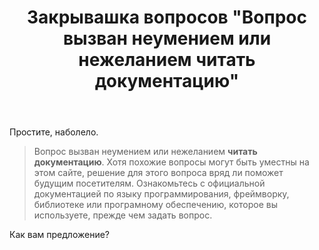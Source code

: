 ﻿---
title: "Закрывашка вопросов &quot;Вопрос вызван неумением или нежеланием читать документацию&quot;"
se.owner.user_id: 373567
se.owner.display_name: "aepot"
se.owner.link: "https://ru.meta.stackoverflow.com/users/373567/aepot"
se.link: "https://ru.meta.stackoverflow.com/questions/11695/%d0%97%d0%b0%d0%ba%d1%80%d1%8b%d0%b2%d0%b0%d1%88%d0%ba%d0%b0-%d0%b2%d0%be%d0%bf%d1%80%d0%be%d1%81%d0%be%d0%b2-%d0%92%d0%be%d0%bf%d1%80%d0%be%d1%81-%d0%b2%d1%8b%d0%b7%d0%b2%d0%b0%d0%bd-%d0%bd%d0%b5%d1%83%d0%bc%d0%b5%d0%bd%d0%b8%d0%b5%d0%bc-%d0%b8%d0%bb%d0%b8-%d0%bd%d0%b5%d0%b6%d0%b5%d0%bb%d0%b0%d0%bd%d0%b8%d0%b5%d0%bc-%d1%87%d0%b8%d1%82%d0%b0%d1%82%d1%8c-%d0%b4%d0%be%d0%ba%d1%83%d0%bc%d0%b5%d0%bd%d1%82%d0%b0%d1%86%d0%b8%d1%8e"
se.question_id: 11695
se.post_type: question
---
<p>Простите, наболело.</p>
<blockquote>
<p>Вопрос вызван неумением или нежеланием <strong>читать документацию</strong>. Хотя похожие вопросы могут быть уместны на этом сайте, решение для этого вопроса вряд ли поможет будущим посетителям. Ознакомьтесь с официальной документацией по языку программирования, фреймворку, библиотеке или програмному обеспечению, которое вы используете, прежде чем задать вопрос.</p>
</blockquote>
<p>Как вам предложение?</p>
